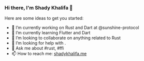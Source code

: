 ### Hi there, I'm Shady Khalifa 👋

<!--
**shekohex/shekohex** is a ✨ _special_ ✨ repository because its `README.md` (this file) appears on your GitHub profile.
-->
Here are some ideas to get you started:

- 🔭 I’m currently working on Rust and Dart at @sunshine-protocol 
- 🌱 I’m currently learning Flutter and Dart
- 👯 I’m looking to collaborate on anything related to Rust
- 🤔 I’m looking for help with .
- 💬 Ask me about #rust, #ffi
- 📫 How to reach me: [shadykhalifa.me](shadykhalifa.me)
